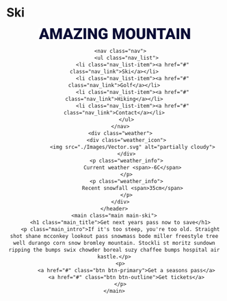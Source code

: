 # Ski
<!DOCTYPE html>
<html lang="en">
<head>
    <meta charset="UTF-8">
    <meta name="viewport" content="width=device-width, initial-scale=1.0">
    <link href="https://fonts.googleapis.com/css2?family=Work+Sans:wght@400;700;900&display=swap" rel="stylesheet">
    <link rel="stylesheet" href="./style.css">
    <title>Mountains</title>
</head>
<body>
    <header>
        <img src="./Images/Amazing mountain.svg" alt="" class="logo">

        <nav class="nav">
            <ul class="nav_list">
                <li class="nav_list-item"><a href="#" class="nav_link">Ski</a></li>
                <li class="nav_list-item"><a href="#" class="nav_link">Golf</a></li>
                <li class="nav_list-item"><a href="#" class="nav_link">Hiking</a></li>
                <li class="nav_list-item"><a href="#" class="nav_link">Contact</a></li>
            </ul>
        </nav>
        <div class="weather">
            <div class="weather_icon">
                <img src="./Images/Vector.svg" alt="partially cloudy">
            </div>
            <p class="weather_info">
                Current weather <span>-6C</span>
            </p>
            <p class="weather_info">
                Recent snowfall <span>35cm</span>
            </p>
        </div>
    </header>
    <main class="main main-ski">
        <h1 class="main_title">Get next years pass now to save</h1>
        <p class="main_intro">If it's too steep, you're too old. Straight shot shane mcconkey lookout pass snowmass bode miller freestyle tree well durango corn snow bromley mountain. Stockli st moritz sundown ripping the bumps swix chowder boreal suzy chaffee bumps hospital air kastle.</p>
        <p>
            <a href="#" class="btn btn-primary">Get a seasons pass</a>
            <a href="#" class="btn btn-outline">Get tickets</a>
        </p>
    </main>
</body>
</html>
